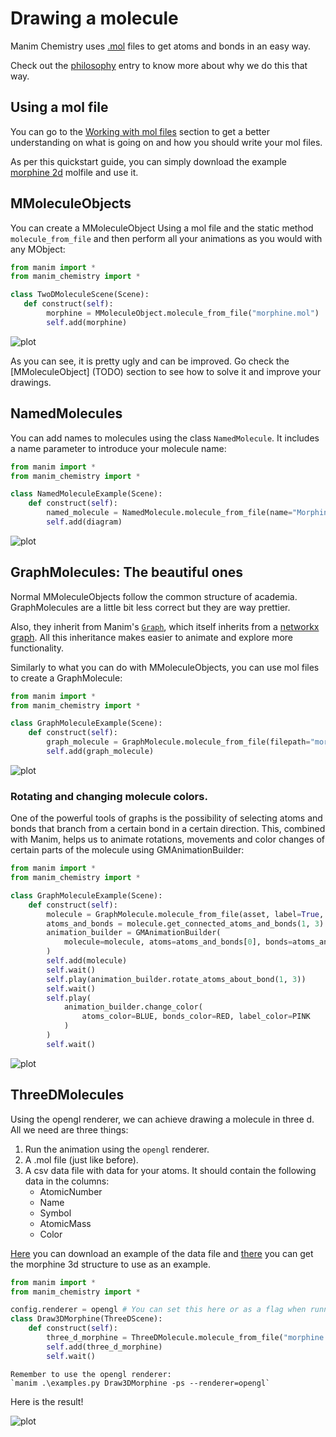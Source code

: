 # Drawing a molecule
Manim Chemistry uses [.mol](https://chem.libretexts.org/Courses/University_of_Arkansas_Little_Rock/ChemInformatics_(2017)%3A_Chem_4399_5399/2.2%3A_Chemical_Representations_on_Computer%3A_Part_II/2.2.2%3A_Anatomy_of_a_MOL_file) files to get atoms and bonds in an easy way. 

Check out the [philosophy](/philosophy) entry to know more about why we do this that way.

## Using a mol file
You can go to the [Working with mol files](/mol_files) section to get a better understanding on what is going on and how you should write your mol files. 

As per this quickstart guide, you can simply download the example [morphine 2d](../../../examples/element_files/morphine.mol) molfile and use it.

## MMoleculeObjects

You can create a MMoleculeObject Using a mol file and the static method `molecule_from_file` and then perform all your animations as you would with any MObject:

```python
from manim import *
from manim_chemistry import *

class TwoDMoleculeScene(Scene):
   def construct(self):
        morphine = MMoleculeObject.molecule_from_file("morphine.mol")
        self.add(morphine)
```
![plot](../../../examples/examples_assets/2D_morphine_bad.png)

As you can see, it is pretty ugly and can be improved. Go check the [MMoleculeObject] (TODO) section to see how to solve it and improve your drawings.

## NamedMolecules
You can add names to molecules using the class `NamedMolecule`. It includes a name parameter to introduce your molecule name:

```python
from manim import *
from manim_chemistry import *

class NamedMoleculeExample(Scene):
    def construct(self):
        named_molecule = NamedMolecule.molecule_from_file(name="Morphine", filename="morphine.mol")
        self.add(diagram)
```
![plot](../../../examples/examples_assets/NamedMoleculeExample_ManimCE_v0.17.3.png)


## GraphMolecules: The beautiful ones
Normal MMoleculeObjects follow the common structure of academia. GraphMolecules are a little bit less correct but they are way prettier. 

Also, they inherit from Manim's [`Graph`](https://docs.manim.community/en/stable/reference/manim.mobject.graph.Graph.html), which itself inherits from a [networkx graph](https://networkx.org/documentation/stable/reference/classes/graph.html). All this inheritance makes easier to animate and explore more functionality.

Similarly to what you can do with MMoleculeObjects, you can use mol files to create a GraphMolecule:

```python
from manim import *
from manim_chemistry import *

class GraphMoleculeExample(Scene):
    def construct(self):
        graph_molecule = GraphMolecule.molecule_from_file(filepath="morphine.mol")
        self.add(graph_molecule)
```
![plot](../../../examples/examples_assets/DrawGraphMorphine_ManimCE_v0.17.3.png)

### Rotating and changing molecule colors.

One of the powerful tools of graphs is the possibility of selecting atoms and bonds that branch from a certain bond in a certain direction. This, combined with Manim, helps us to animate rotations, movements and color changes of certain parts of the molecule using GMAnimationBuilder:

```python
from manim import *
from manim_chemistry import *

class GraphMoleculeExample(Scene):
    def construct(self):
        molecule = GraphMolecule.molecule_from_file(asset, label=True, numeric_label=True)
        atoms_and_bonds = molecule.get_connected_atoms_and_bonds(1, 3)
        animation_builder = GMAnimationBuilder(
            molecule=molecule, atoms=atoms_and_bonds[0], bonds=atoms_and_bonds[1]
        )
        self.add(molecule)
        self.wait()
        self.play(animation_builder.rotate_atoms_about_bond(1, 3))
        self.wait()
        self.play(
            animation_builder.change_color(
                atoms_color=BLUE, bonds_color=RED, label_color=PINK
            )
        )
        self.wait()

```
![plot](../../../examples/examples_assets/CustomGraphMoleculeAnimation.gif)


## ThreeDMolecules
Using the opengl renderer, we can achieve drawing a molecule in three d. All we need are three things:
1. Run the animation using the `opengl` renderer.
2. A .mol file (just like before).
3. A csv data file with data for your atoms. It should contain the following data in the columns:
    - AtomicNumber
    - Name
    - Symbol
    - AtomicMass
    - Color

[Here](../../../assets/Elements_EN.csv) you can download an example of the data file and [there](../../../examples/element_files/morphine3d.mol) you can get the morphine 3d structure to use as an example.


```python
from manim import *
from manim_chemistry import *

config.renderer = opengl # You can set this here or as a flag when running manim.
class Draw3DMorphine(ThreeDScene):
    def construct(self):
        three_d_morphine = ThreeDMolecule.molecule_from_file("morphine.mol", "Elementos.csv")
        self.add(three_d_morphine)
        self.wait()
```

```{attention}
Remember to use the opengl renderer:
`manim .\examples.py Draw3DMorphine -ps --renderer=opengl`
```
Here is the result!

![plot](../../../examples/examples_assets/Draw3DMorphine_ManimCE_v0.17.3.png)
